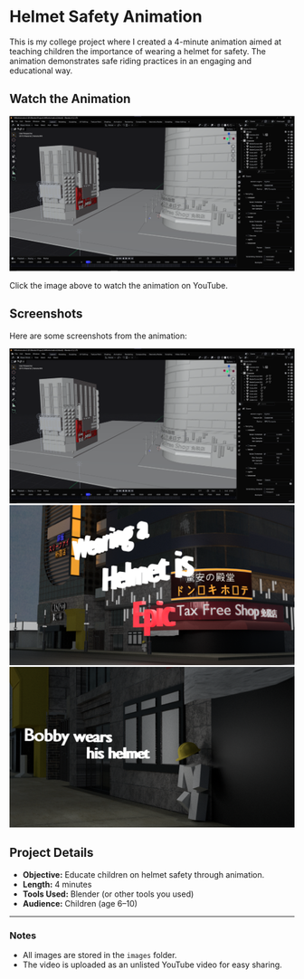 # Helmet Safety Animation

This is my college project where I created a 4-minute animation aimed at teaching children the importance of wearing a helmet for safety. The animation demonstrates safe riding practices in an engaging and educational way.

## Watch the Animation

[![Animation Thumbnail](images/screenshot1.png)](https://youtu.be/Av-WKLuhL0Y)

Click the image above to watch the animation on YouTube.

## Screenshots

Here are some screenshots from the animation:

![Scene 1](images/screenshot1.png)<br>
![Scene 2](images/snapshot1.png)<br>
![Scene 3](images/snapshot2.png)<br>

## Project Details

- **Objective:** Educate children on helmet safety through animation.
- **Length:** 4 minutes
- **Tools Used:** Blender (or other tools you used)
- **Audience:** Children (age 6–10)

---

### Notes

- All images are stored in the `images` folder.
- The video is uploaded as an unlisted YouTube video for easy sharing.
